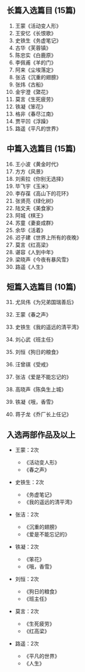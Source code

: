 ## 长篇入选篇目 (15篇)

1. 王蒙《活动变人形》
2. 王安忆《长恨歌》
3. 史铁生《务虚笔记》
4. 古华《芙蓉镇》
5. 陈忠实《白鹿原》
6. 李佩甫《羊的门》
7. 阿来《尘埃落定》
8. 张洁《沉重的翅膀》
9. 张炜《古船》
10. 金宇澄《綮花》
11. 莫言《生死疲劳》
12. 铁凝《笨花》
13. 格非《春尽江南》
14. 贾平凹《浮躁》
15. 路遥《平凡的世界》

## 中篇入选篇目 (15篇)

16. 王小波《黄金时代》
17. 方方《风景》
18. 刘索拉《你别无选择》
19. 毕飞宇《玉米》
20. 李存葆《高山下的花环》
21. 张贤亮《绿化树》
22. 陆文夫《美食家》
23. 阿城《棋王》
24. 苏童《妻妾成群》
25. 余华《活着》
26. 迟子建《世界上所有的夜晚》
27. 莫言《红高梁》
28. 谌容《人到中年》
29. 梁晓声《今夜有暴风雪》
30. 路遥《人生》

## 短篇入选篇目 (10篇)

31. 尤凤伟《为兄弟国瑞善后》

32. 王蒙《春之声》

33. 史铁生《我的遥远的清平湾》

34. 刘心武《班主任》

35. 刘恒《狗日的粮食》

36. 汪曾祺《受戒》

37. 张洁《爱是不能忘记的》

38. 高晓声《陈奂生上城》

39. 铁凝《哦，香雪》

40. 蒋子龙《乔厂长上任记》

## 入选两部作品及以上

- 王蒙：2次
  - 《活动变人形》
  - 《春之声》

- 史铁生：2次
  - 《务虚笔记》
  - 《我的遥远的清平湾》

- 张洁：2次
  - 《沉重的翅膀》
  - 《爱是不能忘记的》

- 铁凝：2次
  - 《笨花》
  - 《哦，香雪》

- 刘恒：2次
  - 《狗日的粮食》
  - 《班主任》

- 莫言：2次
  - 《生死疲劳》
  - 《红高梁》

- 路遥：2次
  - 《平凡的世界》
  - 《人生》

